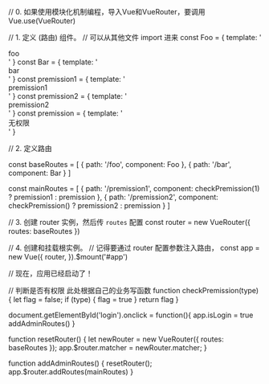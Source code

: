   // 0. 如果使用模块化机制编程，导入Vue和VueRouter，要调用 Vue.use(VueRouter)

  // 1. 定义 (路由) 组件。
  // 可以从其他文件 import 进来
  const Foo = { template: '<div>foo</div>' }
  const Bar = { template: '<div>bar</div>' }
  const premission1 = { template: '<div>premission1</div>' }
  const premission2 = { template: '<div>premission2</div>' }
  const premission = { template: '<div>无权限</div>' }


  // 2. 定义路由
  <!-- 配置不需要权限的基础路由 -->
  const baseRoutes = [
    { path: '/foo', component: Foo },
    { path: '/bar', component: Bar }
  ]

  <!-- 定义需要权限的主路由 -->
  const mainRoutes = [
    { path: '/premission1', component: checkPremission(1) ? premission1 : premission },
    { path: '/premission2', component: checkPremission() ? premission2 : premission }
  ]

  // 3. 创建 router 实例，然后传 `routes` 配置
  const router = new VueRouter({
    routes: baseRoutes
  })

  // 4. 创建和挂载根实例。
  // 记得要通过 router 配置参数注入路由，
  const app = new Vue({
    router,
  }).$mount('#app')

  // 现在，应用已经启动了！


  // 判断是否有权限  此处根据自己的业务写函数
  function checkPremission(type) {
    let flag = false;
    if (type) {
      flag = true
    }
    return flag
  }

  <!-- 登录成功之后去拉取主路由 -->
  document.getElementById('login').onclick = function(){
    app.isLogin = true
    addAdminRoutes()
  }

  <!-- 方式一  登录之后添加路由 -->
  function resetRouter() {
    let newRouter = new VueRouter({
      routes: baseRoutes
    });
    app.$router.matcher = newRouter.matcher;
  }

  function addAdminRoutes() {
    resetRouter();
    app.$router.addRoutes(mainRoutes)
  }


  <!-- 方式二 登录之后控制导航菜单 -->
